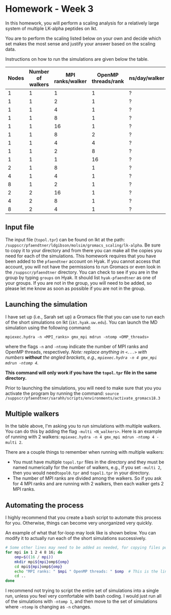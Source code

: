 # Homework - Week 3

In this homework, you will perform a scaling analysis for a relatively large system of multiple LK-alpha peptides on Ikt.

You are to perform the scaling listed below on your own and decide which set makes the most sense and justify your answer based on the scaling data.

Instructions on how to run the simulations are given below the table.

|Nodes |Number of walkers |MPI ranks/walker |OpenMP threads/rank |ns/day/walker |total ns/day |
| ----- | ----- | ----- | ----- | ----- | ----- |
|1 |1 |1 |1 | ?| ?|
|1 |1 |2 |1 | ?| ?|
|1 |1 |4 |1 | ?| ?|
|1 |1 |8 |1 | ?| ?|
|1 |1 |16 |1 | ?| ?|
|1 |1 |8 |2 | ?| ?|
|1 |1 |4 |4 | ?| ?|
|1 |1 |2 |8 | ?| ?|
|1 |1 |1 |16 | ?| ?|
|2 |1 |8 |1 | ? | ?|
|4 |1 |4 |1 | ? | ?|
|8 |1 |2 |1 | ? | ?|
|2 |2 |16 |1 | ? | ?|
|4 |2 |8 |1 | ? | ?|
|8 |2 |4 |1 | ? | ?|

## Input file
The input file (`topol.tpr`) can be found on Ikt at the path: `/suppscr/pfaendtner/ldgibson/molsim/gromacs_scaling/lk-alpha`. Be sure to copy it to your directory and from there you can make all the copies you need for each of the simulations. This homework requires that you have been added to the `pfaendtner` account on Hyak. If you cannot access that account, you will not have the permissions to run Gromacs or even look in the `/suppscr/pfaendtner` directory. You can check to see if you are in the group by typing `groups` on Hyak. It should list `hyak-pfaendtner` as one of your groups. If you are not in the group, you will need to be added, so please let me know as soon as possible if you are not in the group.

## Launching the simulation
I have set up (i.e., Sarah set up) a Gromacs file that you can use to run each of the short simulations on Ikt (`ikt.hyak.uw.edu`). You can launch the MD simulation using the following command:

`mpiexec.hydra -n <MPI_ranks> gmx_mpi mdrun -ntomp <OMP_threads>`

where the flags `-n` and `-ntomp` indicate the number of MPI ranks and OpenMP threads, respectively. *Note: replace anything in `<...>` with numbers **without** the angled brackets, e.g., `mpiexec.hydra -n 4 gmx_mpi mdrun -ntomp 4`.*

**This command will only work if you have the `topol.tpr` file in the same directory.**

Prior to launching the simulations, you will need to make sure that you you activate the program by running the command: `source /suppscr/pfaendtner/sarahh/scripts/environments/activate_gromacs18.3`

## Multiple walkers
In the table above, I'm asking you to run simulations with multiple walkers. You can do this by adding the flag `-multi <N_walkers>`. Here is an example of running with 2 walkers: `mpiexec.hydra -n 4 gmx_mpi mdrun -ntomp 4 -multi 2`.

There are a couple things to remember when running with multiple walkers:
- You must have multiple `topol.tpr` files in the directory and they must be named numerically for the number of walkers, e.g., if you set `-multi 2`, then you would need`topol0.tpr` and `topol1.tpr` in your directory.
- The number of MPI ranks are divided among the walkers. So if you ask for 4 MPI ranks and are running with 2 walkers, then each walker gets 2 MPI ranks.

## Automating the process
I highly recommend that you create a bash script to automate this process for you. Otherwise, things can become very unorganized very quickly.

An example of what that for-loop may look like is shown below. You can modify it to actually run each of the short simulations successively.

```bash
# Some other lines may need to be added as needed, for copying files possibly.
for mpi in 1 2 4 8 16; do
    omp=$((16 / mpi))
    mkdir mpi${mpi}omp${omp}
    cd mpi${mpi}omp${omp}
    echo "MPI ranks: " $mpi " OpenMP threads: " $omp  # This is the line that should be changed
    cd ..
done
```

I recommend not trying to script the entire set of simulations into a single run, unless you feel very comfortable with bash coding. I would just run all of the simulations with `-ntomp 1`, and then move to the set of simulations where `-ntomp` is changing as `-n` changes.
